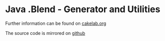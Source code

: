 # Java .Blend - Generator and Utilities


Further information can be found on [cakelab.org](http://homac.cakelab.org/projects/JavaBlend/index.html)

The source code is mirrored on [github](https://github.com/homacs/org.cakelab.blender.io)